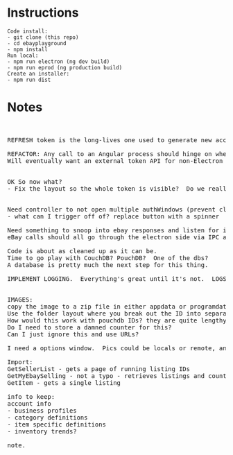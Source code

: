 # Instructions
    Code install:
    - git clone (this repo)
    - cd ebayplayground
    - npm install
    Run local:
    - npm run electron (ng dev build)
    - npm run eprod (ng production build)
    Create an installer:
    - npm run dist

# Notes
<pre>


REFRESH token is the long-lives one used to generate new access tokens

REFACTOR: Any call to an Angular process should hinge on whether we are running in Electron or not. ngx-electron has such a flag.
Will eventually want an external token API for non-Electron web app.


OK So now what?
- Fix the layout so the whole token is visible?  Do we really need it at all though??


Need controller to not open multiple authWindows (prevent clickSpam)
- what can I trigger off of? replace button with a spinner

Need something to snoop into ebay responses and listen for invalid IAF token, then re-do the token
eBay calls should all go through the electron side via IPC and a helper function

Code is about as cleaned up as it can be.
Time to go play with CouchDB? PouchDB?  One of the dbs?
A database is pretty much the next step for this thing.

IMPLEMENT LOGGING.  Everything's great until it's not.  LOGS.


IMAGES:
copy the image to a zip file in either appdata or programdata?
Use the folder layout where you break out the ID into separate folders
How would this work with pouchdb IDs? they are quite lengthy.
Do I need to store a damned counter for this?
Can I just ignore this and use URLs?

I need a options window.  Pics could be locals or remote, and that needs to be an option.

Import:
GetSellerList - gets a page of running listing IDs
GetMyEbaySelling - not a typo - retrieves listings and counts
GetItem - gets a single listing

info to keep:
account info
- business profiles
- category definitions
- item specific definitions
- inventory trends?

note.
</pre>
